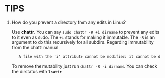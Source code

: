 # TIPS

1. How do you prevent a directory from any edits in Linux?

   Use **chattr**. You can say `sudo chattr -R +i dirname` to prevent any edits to it even as sudo. The `+i` stands for making it immutable. The `-R` is an argument to do this recursively for all subdirs.  Regarding immutability from the chattr manual

   ```markdown
      A file with the 'i' attribute cannot be modified: it cannot be deleted or renamed, no link can be created to this file and no data can be written to the file.  Only the superuser or a process possess‐ing the CAP_LINUX_IMMUTABLE capability can set or clear this attribute.
   ```
   To remove the mutability just run `chattr -R -i dirname`. You can check the dirstatus with **`lsattr`**

